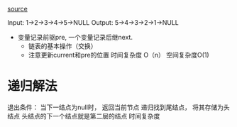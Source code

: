 [source](https://leetcode-cn.com/problems/reverse-linked-list/)

Input: 1->2->3->4->5->NULL
Output: 5->4->3->2->1->NULL

- 变量记录前驱pre, 一个变量记录后继next.
  - 链表的基本操作（交换）
  - 注意更新current和pre的位置
  时间复杂度 O（n）
  空间复杂度O(1)

# 递归解法
  退出条件： 当下一结点为null时， 返回当前节点
  递归找到尾结点， 将其存储为头结点
  头结点的下一个结点就是第二层的结点
  时间复杂度